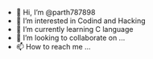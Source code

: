 - 👋 Hi, I’m @parth787898
- 👀 I’m interested in Codind and Hacking
- 🌱 I’m currently learning C language
- 💞️ I’m looking to collaborate on ...
- 📫 How to reach me ...

<!---
parth787898/parth787898 is a ✨ special ✨ repository because its `README.md` (this file) appears on your GitHub profile.
You can click the Preview link to take a look at your changes.
--->
